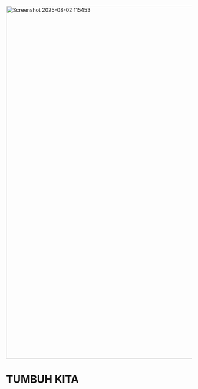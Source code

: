 <img width="1898" height="957" alt="Screenshot 2025-08-02 115453" src="https://github.com/user-attachments/assets/dbc4f5eb-c3b5-4c95-b42a-b344ee67cf8c" />

# TUMBUH KITA
